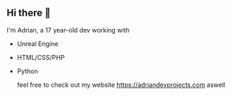 ## Hi there 👋

<!--
**AdrianDevProjects/AdrianDevProjects** is a ✨ _special_ ✨ repository because its `README.md` (this file) appears on your GitHub profile.

Here are some ideas to get you started:

- 🔭 I’m currently working on ...
- 🌱 I’m currently learning ...
- 👯 I’m looking to collaborate on ...
- 🤔 I’m looking for help with ...
- 💬 Ask me about ...
- 📫 How to reach me: ...
- 😄 Pronouns: ...
- ⚡ Fun fact: ...
-->

I'm Adrian, a 17 year-old dev working with
- Unreal Engine
- HTML/CSS/PHP
- Python




  feel free to check out my website https://adriandevprojects.com aswell
